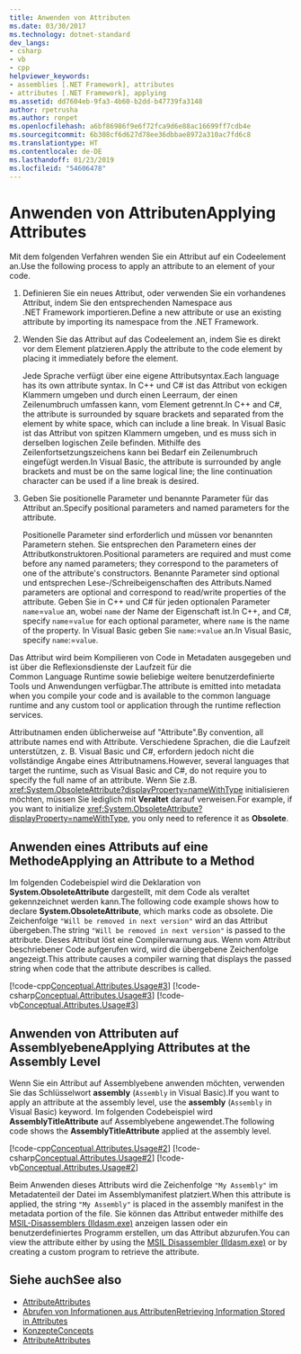 ```yaml
---
title: Anwenden von Attributen
ms.date: 03/30/2017
ms.technology: dotnet-standard
dev_langs:
- csharp
- vb
- cpp
helpviewer_keywords:
- assemblies [.NET Framework], attributes
- attributes [.NET Framework], applying
ms.assetid: dd7604eb-9fa3-4b60-b2dd-b47739fa3148
author: rpetrusha
ms.author: ronpet
ms.openlocfilehash: a6bf86986f9e6f72fca9d6e88ac16699ff7cdb4e
ms.sourcegitcommit: 6b308cf6d627d78ee36dbbae8972a310ac7fd6c8
ms.translationtype: HT
ms.contentlocale: de-DE
ms.lasthandoff: 01/23/2019
ms.locfileid: "54606478"
---
```

# <a name="applying-attributes"></a><span data-ttu-id="cd85f-102">Anwenden von Attributen</span><span class="sxs-lookup"><span data-stu-id="cd85f-102">Applying Attributes</span></span>
<span data-ttu-id="cd85f-103">Mit dem folgenden Verfahren wenden Sie ein Attribut auf ein Codeelement an.</span><span class="sxs-lookup"><span data-stu-id="cd85f-103">Use the following process to apply an attribute to an element of your code.</span></span>  
  
1.  <span data-ttu-id="cd85f-104">Definieren Sie ein neues Attribut, oder verwenden Sie ein vorhandenes Attribut, indem Sie den entsprechenden Namespace aus .NET Framework importieren.</span><span class="sxs-lookup"><span data-stu-id="cd85f-104">Define a new attribute or use an existing attribute by importing its namespace from the .NET Framework.</span></span>  
  
2.  <span data-ttu-id="cd85f-105">Wenden Sie das Attribut auf das Codeelement an, indem Sie es direkt vor dem Element platzieren.</span><span class="sxs-lookup"><span data-stu-id="cd85f-105">Apply the attribute to the code element by placing it immediately before the element.</span></span>  
  
     <span data-ttu-id="cd85f-106">Jede Sprache verfügt über eine eigene Attributsyntax.</span><span class="sxs-lookup"><span data-stu-id="cd85f-106">Each language has its own attribute syntax.</span></span> <span data-ttu-id="cd85f-107">In C++ und C# ist das Attribut von eckigen Klammern umgeben und durch einen Leerraum, der einen Zeilenumbruch umfassen kann, vom Element getrennt.</span><span class="sxs-lookup"><span data-stu-id="cd85f-107">In C++ and C#, the attribute is surrounded by square brackets and separated from the element by white space, which can include a line break.</span></span> <span data-ttu-id="cd85f-108">In Visual Basic ist das Attribut von spitzen Klammern umgeben, und es muss sich in derselben logischen Zeile befinden. Mithilfe des Zeilenfortsetzungszeichens kann bei Bedarf ein Zeilenumbruch eingefügt werden.</span><span class="sxs-lookup"><span data-stu-id="cd85f-108">In Visual Basic, the attribute is surrounded by angle brackets and must be on the same logical line; the line continuation character can be used if a line break is desired.</span></span>
  
3.  <span data-ttu-id="cd85f-109">Geben Sie positionelle Parameter und benannte Parameter für das Attribut an.</span><span class="sxs-lookup"><span data-stu-id="cd85f-109">Specify positional parameters and named parameters for the attribute.</span></span>  
  
     <span data-ttu-id="cd85f-110">Positionelle Parameter sind erforderlich und müssen vor benannten Parametern stehen. Sie entsprechen den Parametern eines der Attributkonstruktoren.</span><span class="sxs-lookup"><span data-stu-id="cd85f-110">Positional parameters are required and must come before any named parameters; they correspond to the parameters of one of the attribute's constructors.</span></span> <span data-ttu-id="cd85f-111">Benannte Parameter sind optional und entsprechen Lese-/Schreibeigenschaften des Attributs.</span><span class="sxs-lookup"><span data-stu-id="cd85f-111">Named parameters are optional and correspond to read/write properties of the attribute.</span></span> <span data-ttu-id="cd85f-112">Geben Sie in C++ und C# für jeden optionalen Parameter `name`=`value` an, wobei `name` der Name der Eigenschaft ist.</span><span class="sxs-lookup"><span data-stu-id="cd85f-112">In C++, and C#, specify `name`=`value` for each optional parameter, where `name` is the name of the property.</span></span> <span data-ttu-id="cd85f-113">In Visual Basic geben Sie `name`:=`value` an.</span><span class="sxs-lookup"><span data-stu-id="cd85f-113">In Visual Basic, specify `name`:=`value`.</span></span>  
  
 <span data-ttu-id="cd85f-114">Das Attribut wird beim Kompilieren von Code in Metadaten ausgegeben und ist über die Reflexionsdienste der Laufzeit für die Common Language Runtime sowie beliebige weitere benutzerdefinierte Tools und Anwendungen verfügbar.</span><span class="sxs-lookup"><span data-stu-id="cd85f-114">The attribute is emitted into metadata when you compile your code and is available to the common language runtime and any custom tool or application through the runtime reflection services.</span></span>  
  
 <span data-ttu-id="cd85f-115">Attributnamen enden üblicherweise auf "Attribute".</span><span class="sxs-lookup"><span data-stu-id="cd85f-115">By convention, all attribute names end with Attribute.</span></span> <span data-ttu-id="cd85f-116">Verschiedene Sprachen, die die Laufzeit unterstützen, z. B. Visual Basic und C#, erfordern jedoch nicht die vollständige Angabe eines Attributnamens.</span><span class="sxs-lookup"><span data-stu-id="cd85f-116">However, several languages that target the runtime, such as Visual Basic and C#, do not require you to specify the full name of an attribute.</span></span> <span data-ttu-id="cd85f-117">Wenn Sie z.B. <xref:System.ObsoleteAttribute?displayProperty=nameWithType> initialisieren möchten, müssen Sie lediglich mit **Veraltet** darauf verweisen.</span><span class="sxs-lookup"><span data-stu-id="cd85f-117">For example, if you want to initialize <xref:System.ObsoleteAttribute?displayProperty=nameWithType>, you only need to reference it as **Obsolete**.</span></span>  
  
## <a name="applying-an-attribute-to-a-method"></a><span data-ttu-id="cd85f-118">Anwenden eines Attributs auf eine Methode</span><span class="sxs-lookup"><span data-stu-id="cd85f-118">Applying an Attribute to a Method</span></span>  
 <span data-ttu-id="cd85f-119">Im folgenden Codebeispiel wird die Deklaration von **System.ObsoleteAttribute** dargestellt, mit dem Code als veraltet gekennzeichnet werden kann.</span><span class="sxs-lookup"><span data-stu-id="cd85f-119">The following code example shows how to declare **System.ObsoleteAttribute**, which marks code as obsolete.</span></span> <span data-ttu-id="cd85f-120">Die Zeichenfolge `"Will be removed in next version"` wird an das Attribut übergeben.</span><span class="sxs-lookup"><span data-stu-id="cd85f-120">The string `"Will be removed in next version"` is passed to the attribute.</span></span> <span data-ttu-id="cd85f-121">Dieses Attribut löst eine Compilerwarnung aus. Wenn vom Attribut beschriebener Code aufgerufen wird, wird die übergebene Zeichenfolge angezeigt.</span><span class="sxs-lookup"><span data-stu-id="cd85f-121">This attribute causes a compiler warning that displays the passed string when code that the attribute describes is called.</span></span>  
  
 [!code-cpp[Conceptual.Attributes.Usage#3](../../../samples/snippets/cpp/VS_Snippets_CLR/conceptual.attributes.usage/cpp/source1.cpp#3)]
 [!code-csharp[Conceptual.Attributes.Usage#3](../../../samples/snippets/csharp/VS_Snippets_CLR/conceptual.attributes.usage/cs/source1.cs#3)]
 [!code-vb[Conceptual.Attributes.Usage#3](../../../samples/snippets/visualbasic/VS_Snippets_CLR/conceptual.attributes.usage/vb/source1.vb#3)]  
  
## <a name="applying-attributes-at-the-assembly-level"></a><span data-ttu-id="cd85f-122">Anwenden von Attributen auf Assemblyebene</span><span class="sxs-lookup"><span data-stu-id="cd85f-122">Applying Attributes at the Assembly Level</span></span>  
 <span data-ttu-id="cd85f-123">Wenn Sie ein Attribut auf Assemblyebene anwenden möchten, verwenden Sie das Schlüsselwort **assembly** (`Assembly` in Visual Basic).</span><span class="sxs-lookup"><span data-stu-id="cd85f-123">If you want to apply an attribute at the assembly level, use the **assembly** (`Assembly` in Visual Basic) keyword.</span></span> <span data-ttu-id="cd85f-124">Im folgenden Codebeispiel wird **AssemblyTitleAttribute** auf Assemblyebene angewendet.</span><span class="sxs-lookup"><span data-stu-id="cd85f-124">The following code shows the **AssemblyTitleAttribute** applied at the assembly level.</span></span>  
  
 [!code-cpp[Conceptual.Attributes.Usage#2](../../../samples/snippets/cpp/VS_Snippets_CLR/conceptual.attributes.usage/cpp/source1.cpp#2)]
 [!code-csharp[Conceptual.Attributes.Usage#2](../../../samples/snippets/csharp/VS_Snippets_CLR/conceptual.attributes.usage/cs/source1.cs#2)]
 [!code-vb[Conceptual.Attributes.Usage#2](../../../samples/snippets/visualbasic/VS_Snippets_CLR/conceptual.attributes.usage/vb/source1.vb#2)]  
  
 <span data-ttu-id="cd85f-125">Beim Anwenden dieses Attributs wird die Zeichenfolge `"My Assembly"` im Metadatenteil der Datei im Assemblymanifest platziert.</span><span class="sxs-lookup"><span data-stu-id="cd85f-125">When this attribute is applied, the string `"My Assembly"` is placed in the assembly manifest in the metadata portion of the file.</span></span> <span data-ttu-id="cd85f-126">Sie können das Attribut entweder mithilfe des [MSIL-Disassemblers (Ildasm.exe)](../../../docs/framework/tools/ildasm-exe-il-disassembler.md) anzeigen lassen oder ein benutzerdefiniertes Programm erstellen, um das Attribut abzurufen.</span><span class="sxs-lookup"><span data-stu-id="cd85f-126">You can view the attribute either by using the [MSIL Disassembler (Ildasm.exe)](../../../docs/framework/tools/ildasm-exe-il-disassembler.md) or by creating a custom program to retrieve the attribute.</span></span>  
  
## <a name="see-also"></a><span data-ttu-id="cd85f-127">Siehe auch</span><span class="sxs-lookup"><span data-stu-id="cd85f-127">See also</span></span>

- [<span data-ttu-id="cd85f-128">Attribute</span><span class="sxs-lookup"><span data-stu-id="cd85f-128">Attributes</span></span>](../../../docs/standard/attributes/index.md)
- [<span data-ttu-id="cd85f-129">Abrufen von Informationen aus Attributen</span><span class="sxs-lookup"><span data-stu-id="cd85f-129">Retrieving Information Stored in Attributes</span></span>](../../../docs/standard/attributes/retrieving-information-stored-in-attributes.md)
- [<span data-ttu-id="cd85f-130">Konzepte</span><span class="sxs-lookup"><span data-stu-id="cd85f-130">Concepts</span></span>](/cpp/windows/attributed-programming-concepts)
- [<span data-ttu-id="cd85f-131">Attribute</span><span class="sxs-lookup"><span data-stu-id="cd85f-131">Attributes</span></span>](https://msdn.microsoft.com/library/ae334cee-d96c-4243-a5e3-06dd7fcaf205)
